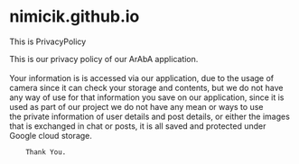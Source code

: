 # nimicik.github.io
This is PrivacyPolicy

This is our privacy policy of our ArAbA application.</br></br>
        Your information is is accessed via our application, due to the usage of camera since it can check your storage and contents, but we do not have</br>
        any way of use for that information you save on our application, since it is used as part of our project we do not have any mean or ways to use</br>
        the private information of user details and post details, or either the images that is exchanged in chat or posts, it is all saved and protected under</br>
        Google cloud storage.

        Thank You.
